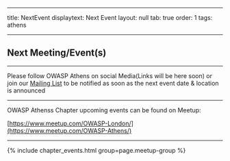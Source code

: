 
---

title: NextEvent
displaytext: Next Event
layout: null
tab: true
order: 1
tags: athens

---

## Next Meeting/Event(s)

[//]: # (Comment: When updating the next event info also update the homepage)


---
Please follow OWASP Athens on social Media(Links will be here soon) or join our [Mailing List](https://groups.google.com/a/owasp.org/forum/#!forum/athens-chapter) to be notified as soon as the next event date & location is announced

---
OWASP Athenss Chapter upcoming events can be found on Meetup:

[https://www.meetup.com/OWASP-London/](https://www.meetup.com/OWASP-Athens/)

---
{% include chapter_events.html group=page.meetup-group %}

